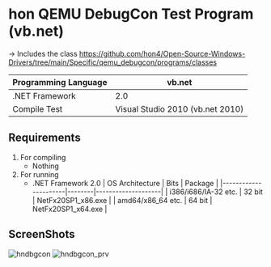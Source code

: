# hon QEMU DebugCon Test Program (vb.net)
-> Includes the class https://github.com/hon4/Open-Source-Windows-Drivers/tree/main/Specific/qemu_debugcon/programs/classes

| Programming Language  | vb.net                           |
|-----------------------|----------------------------------|
| .NET Framework        | 2.0                              |
| Compile Test          | Visual Studio 2010 (vb.net 2010) |

## Requirements
1. For compiling
   + Nothing
2. For running
   + .NET Framework 2.0
     | OS Architecture      | Bits   | Package            |
     |----------------------|--------|--------------------|
     | i386/i686/IA-32 etc. | 32 bit | NetFx20SP1_x86.exe |
     | amd64/x86_64 etc.    | 64 bit | NetFx20SP1_x64.exe |

## ScreenShots
![hndbgcon](https://github.com/user-attachments/assets/3514020f-1809-43ec-be62-ed3db4b3aa9a)
![hndbgcon_prv](https://github.com/user-attachments/assets/d66786f2-3b98-41a7-b5d8-1e3cf71f739e)
